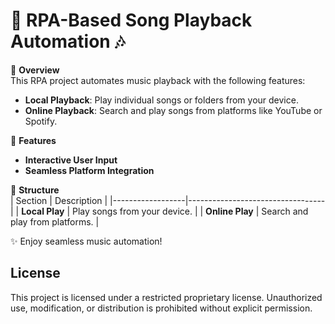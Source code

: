 # 🎵 **RPA-Based Song Playback Automation** 🎶

🚀 **Overview**  
This RPA project automates music playback with the following features:  
- **Local Playback**: Play individual songs or folders from your device.  
- **Online Playback**: Search and play songs from platforms like YouTube or Spotify.  

🔧 **Features**  
- **Interactive User Input**  
- **Seamless Platform Integration**  

📂 **Structure**  
| Section          | Description                      |
|------------------|----------------------------------|
| **Local Play**   | Play songs from your device.     |
| **Online Play**  | Search and play from platforms.  |

✨ Enjoy seamless music automation!  
## License
This project is licensed under a restricted proprietary license. Unauthorized use, modification, or distribution is prohibited without explicit permission.
